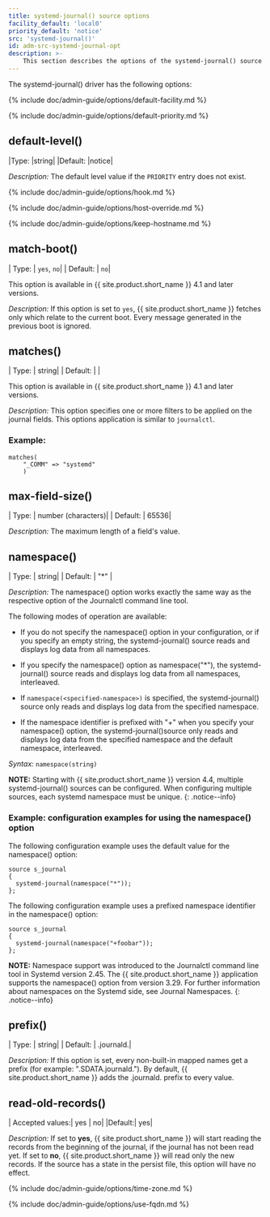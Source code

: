 ```yaml
---
title: systemd-journal() source options
facility_default: 'local0'
priority_default: 'notice'
src: 'systemd-journal()'
id: adm-src-systemd-journal-opt
description: >-
	This section describes the options of the systemd-journal() source in {{ site.product.short_name }}.
---
```


The systemd-journal() driver has the following options:

{% include doc/admin-guide/options/default-facility.md %}

{% include doc/admin-guide/options/default-priority.md %}

## default-level()

|Type:      |string|
|Default:   |notice|

*Description:* The default level value if the `PRIORITY` entry does not
exist.

{% include doc/admin-guide/options/hook.md %}

{% include doc/admin-guide/options/host-override.md %}

{% include doc/admin-guide/options/keep-hostname.md %}

## match-boot()

|  Type:  |    `yes`, `no`|
|  Default: |  `no`|

This option is available in {{ site.product.short_name }} 4.1 and later versions.

*Description:* If this option is set to `yes`, {{ site.product.short_name }} fetches only which relate to the current boot. Every message generated in the previous boot is ignored.

## matches()

|  Type:  |    string|
|  Default: |  |

This option is available in {{ site.product.short_name }} 4.1 and later versions.

*Description:* This option specifies one or more filters to be applied on the journal fields. This options application is similar to `journalctl`.

### Example:

```config
matches(
    "_COMM" => "systemd"
    )
```

## max-field-size()

|  Type:  |    number (characters)|
|  Default: |  65536|

*Description:* The maximum length of a field's value.

## namespace()

|  Type:    |  string|
|  Default: |  "*" |

*Description:* The namespace() option works exactly the same way as the
respective option of the Journalctl command line tool.

The following modes of operation are available:

- If you do not specify the namespace() option in your configuration,
    or if you specify an empty string, the systemd-journal() source
    reads and displays log data from all namespaces.

- If you specify the namespace() option as namespace("*"), the
    systemd-journal() source reads and displays log data from all
    namespaces, interleaved.

- If `namespace(<specified-namespace>)` is specified, the
    systemd-journal() source only reads and displays log data from the
    specified namespace.

- If the namespace identifier is prefixed with "+" when you specify
    your namespace() option, the systemd-journal()source only reads and
    displays log data from the specified namespace and the default
    namespace, interleaved.

*Syntax:* `namespace(string)`

**NOTE:** Starting with {{ site.product.short_name }} version 4.4, multiple systemd-journal()
sources can be configured. When configuring multiple sources, each systemd
namespace must be unique.
{: .notice--info}

### Example: configuration examples for using the namespace() option

The following configuration example uses the default value for the
namespace() option:

```config
source s_journal
{ 
  systemd-journal(namespace("*"));
};
```

The following configuration example uses a prefixed namespace identifier
in the namespace() option:

```config
source s_journal
{ 
  systemd-journal(namespace("+foobar"));
};
```

**NOTE:** Namespace support was introduced to the Journalctl command line
tool in Systemd version 2.45. The {{ site.product.short_name }} application supports the
namespace() option from version 3.29. For further information about
namespaces on the Systemd side, see Journal Namespaces.
{: .notice--info}

## prefix()

|  Type: |     string|
|  Default: |  .journald.|

*Description:* If this option is set, every non-built-in mapped names
get a prefix (for example: ".SDATA.journald."). By default, {{ site.product.short_name }} adds the .journald. prefix to every value.

## read-old-records()

|  Accepted values:|  yes \| no|
|Default:|   yes|

*Description:* If set to **yes**, {{ site.product.short_name }} will start reading the
records from the beginning of the journal, if the journal has not been
read yet. If set to **no**, {{ site.product.short_name }} will read only the new
records. If the source has a state in the persist file, this option will
have no effect.

{% include doc/admin-guide/options/time-zone.md %}

{% include doc/admin-guide/options/use-fqdn.md %}
